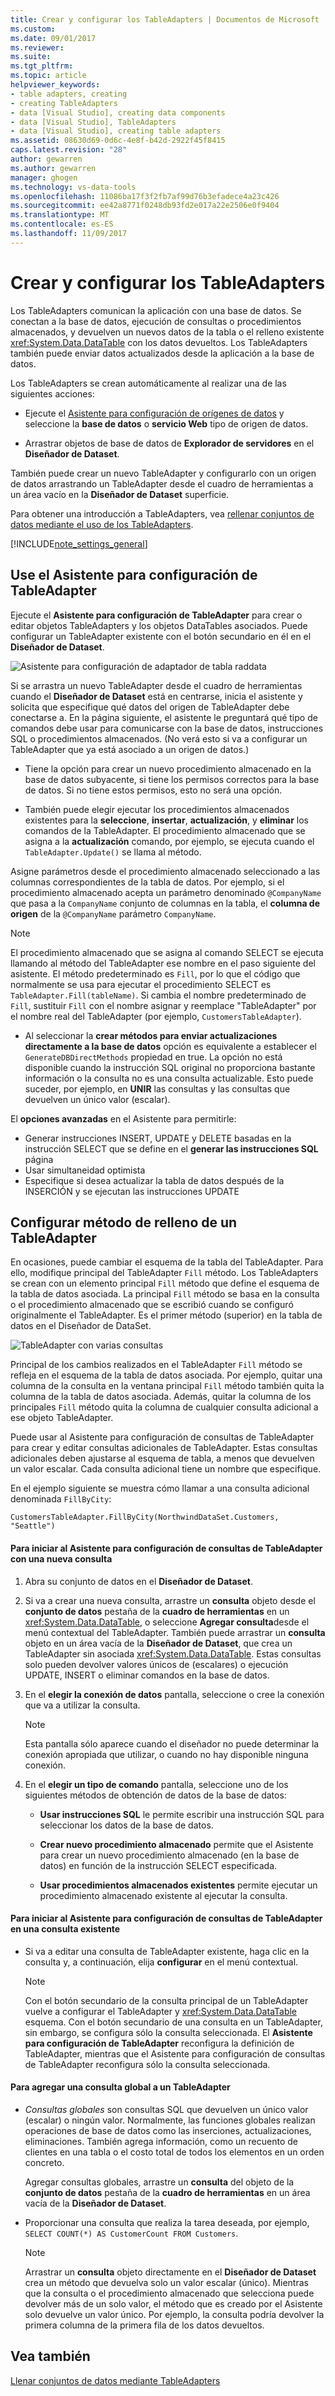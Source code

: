 ```yaml
---
title: Crear y configurar los TableAdapters | Documentos de Microsoft
ms.custom: 
ms.date: 09/01/2017
ms.reviewer: 
ms.suite: 
ms.tgt_pltfrm: 
ms.topic: article
helpviewer_keywords:
- table adapters, creating
- creating TableAdapters
- data [Visual Studio], creating data components
- data [Visual Studio], TableAdapters
- data [Visual Studio], creating table adapters
ms.assetid: 08630d69-0d6c-4e8f-b42d-2922f45f8415
caps.latest.revision: "28"
author: gewarren
ms.author: gewarren
manager: ghogen
ms.technology: vs-data-tools
ms.openlocfilehash: 11086ba17f3f2fb7af99d76b3efadece4a23c426
ms.sourcegitcommit: ee42a8771f0248db93fd2e017a22e2506e0f9404
ms.translationtype: MT
ms.contentlocale: es-ES
ms.lasthandoff: 11/09/2017
---
```

# <a name="create-and-configure-tableadapters"></a>Crear y configurar los TableAdapters
Los TableAdapters comunican la aplicación con una base de datos. Se conectan a la base de datos, ejecución de consultas o procedimientos almacenados, y devuelven un nuevos datos de la tabla o el relleno existente <xref:System.Data.DataTable> con los datos devueltos. Los TableAdapters también puede enviar datos actualizados desde la aplicación a la base de datos.  
  
Los TableAdapters se crean automáticamente al realizar una de las siguientes acciones:  
  
-   Ejecute el [Asistente para configuración de orígenes de datos](../data-tools/media/data-source-configuration-wizard.png) y seleccione la **base de datos** o **servicio Web** tipo de origen de datos.  
  
-   Arrastrar objetos de base de datos de **Explorador de servidores** en el **Diseñador de Dataset**.  
  
También puede crear un nuevo TableAdapter y configurarlo con un origen de datos arrastrando un TableAdapter desde el cuadro de herramientas a un área vacío en la **Diseñador de Dataset** superficie.  
  
Para obtener una introducción a TableAdapters, vea [rellenar conjuntos de datos mediante el uso de los TableAdapters](../data-tools/fill-datasets-by-using-tableadapters.md).  
  
[!INCLUDE[note_settings_general](../data-tools/includes/note_settings_general_md.md)]  
  
## <a name="use-the-tableadapter-configuration-wizard"></a>Use el Asistente para configuración de TableAdapter  
Ejecute el **Asistente para configuración de TableAdapter** para crear o editar objetos TableAdapters y los objetos DataTables asociados. Puede configurar un TableAdapter existente con el botón secundario en él en el **Diseñador de Dataset**.  
  
![Asistente para configuración de adaptador de tabla raddata](../data-tools/media/raddata-table-adapter-configuration-wizard.png "raddata Asistente de configuración de adaptador de tabla")  
  
Si se arrastra un nuevo TableAdapter desde el cuadro de herramientas cuando el **Diseñador de Dataset** está en centrarse, inicia el asistente y solicita que especifique qué datos del origen de TableAdapter debe conectarse a. En la página siguiente, el asistente le preguntará qué tipo de comandos debe usar para comunicarse con la base de datos, instrucciones SQL o procedimientos almacenados. (No verá esto si va a configurar un TableAdapter que ya está asociado a un origen de datos.)  
  
-   Tiene la opción para crear un nuevo procedimiento almacenado en la base de datos subyacente, si tiene los permisos correctos para la base de datos. Si no tiene estos permisos, esto no será una opción.  
  
-   También puede elegir ejecutar los procedimientos almacenados existentes para la **seleccione**, **insertar**, **actualización**, y **eliminar** los comandos de la TableAdapter. El procedimiento almacenado que se asigna a la **actualización** comando, por ejemplo, se ejecuta cuando el `TableAdapter.Update()` se llama al método.  
  
Asigne parámetros desde el procedimiento almacenado seleccionado a las columnas correspondientes de la tabla de datos. Por ejemplo, si el procedimiento almacenado acepta un parámetro denominado `@CompanyName` que pasa a la `CompanyName` conjunto de columnas en la tabla, el **columna de origen** de la `@CompanyName` parámetro `CompanyName`.  
  
> [!NOTE]
>  El procedimiento almacenado que se asigna al comando SELECT se ejecuta llamando al método del TableAdapter ese nombre en el paso siguiente del asistente. El método predeterminado es `Fill`, por lo que el código que normalmente se usa para ejecutar el procedimiento SELECT es `TableAdapter.Fill(tableName)`. Si cambia el nombre predeterminado de `Fill`, sustituir `Fill` con el nombre asignar y reemplace "TableAdapter" por el nombre real del TableAdapter (por ejemplo, `CustomersTableAdapter`).  
  
-   Al seleccionar la **crear métodos para enviar actualizaciones directamente a la base de datos** opción es equivalente a establecer el `GenerateDBDirectMethods` propiedad en true. La opción no está disponible cuando la instrucción SQL original no proporciona bastante información o la consulta no es una consulta actualizable. Esto puede suceder, por ejemplo, en **UNIR** las consultas y las consultas que devuelven un único valor (escalar).  
  
El **opciones avanzadas** en el Asistente para permitirle:  
- Generar instrucciones INSERT, UPDATE y DELETE basadas en la instrucción SELECT que se define en el **generar las instrucciones SQL** página
- Usar simultaneidad optimista
- Especifique si desea actualizar la tabla de datos después de la INSERCIÓN y se ejecutan las instrucciones UPDATE  
  
## <a name="configure-a-tableadapters-fill-method"></a>Configurar método de relleno de un TableAdapter  
En ocasiones, puede cambiar el esquema de la tabla del TableAdapter. Para ello, modifique principal del TableAdapter `Fill` método. Los TableAdapters se crean con un elemento principal `Fill` método que define el esquema de la tabla de datos asociada. La principal `Fill` método se basa en la consulta o el procedimiento almacenado que se escribió cuando se configuró originalmente el TableAdapter. Es el primer método (superior) en la tabla de datos en el Diseñador de DataSet.  
  
![TableAdapter con varias consultas](../data-tools/media/tableadapter.gif "TableAdapter")  
  
Principal de los cambios realizados en el TableAdapter `Fill` método se refleja en el esquema de la tabla de datos asociada. Por ejemplo, quitar una columna de la consulta en la ventana principal `Fill` método también quita la columna de la tabla de datos asociada. Además, quitar la columna de los principales `Fill` método quita la columna de cualquier consulta adicional a ese objeto TableAdapter.  
  
Puede usar al Asistente para configuración de consultas de TableAdapter para crear y editar consultas adicionales de TableAdapter. Estas consultas adicionales deben ajustarse al esquema de tabla, a menos que devuelven un valor escalar.  Cada consulta adicional tiene un nombre que especifique.  
 
En el ejemplo siguiente se muestra cómo llamar a una consulta adicional denominada `FillByCity`:  
 
`CustomersTableAdapter.FillByCity(NorthwindDataSet.Customers, "Seattle")`  
  
#### <a name="to-start-the-tableadapter-query-configuration-wizard-with-a-new-query"></a>Para iniciar al Asistente para configuración de consultas de TableAdapter con una nueva consulta  
  
1.  Abra su conjunto de datos en el **Diseñador de Dataset**.  
  
2.  Si va a crear una nueva consulta, arrastre un **consulta** objeto desde el **conjunto de datos** pestaña de la **cuadro de herramientas** en un <xref:System.Data.DataTable>, o seleccione **Agregar consulta**desde el menú contextual del TableAdapter. También puede arrastrar un **consulta** objeto en un área vacía de la **Diseñador de Dataset**, que crea un TableAdapter sin asociada <xref:System.Data.DataTable>. Estas consultas solo pueden devolver valores únicos de (escalares) o ejecución UPDATE, INSERT o eliminar comandos en la base de datos.  
  
3.  En el **elegir la conexión de datos** pantalla, seleccione o cree la conexión que va a utilizar la consulta.  
  
    > [!NOTE]
    >  Esta pantalla sólo aparece cuando el diseñador no puede determinar la conexión apropiada que utilizar, o cuando no hay disponible ninguna conexión.  
  
4.  En el **elegir un tipo de comando** pantalla, seleccione uno de los siguientes métodos de obtención de datos de la base de datos:  
  
    -   **Usar instrucciones SQL** le permite escribir una instrucción SQL para seleccionar los datos de la base de datos.  
  
    -   **Crear nuevo procedimiento almacenado** permite que el Asistente para crear un nuevo procedimiento almacenado (en la base de datos) en función de la instrucción SELECT especificada.  
  
    -   **Usar procedimientos almacenados existentes** permite ejecutar un procedimiento almacenado existente al ejecutar la consulta.  
  
#### <a name="to-start-the-tableadapter-query-configuration-wizard-on-an-existing-query"></a>Para iniciar al Asistente para configuración de consultas de TableAdapter en una consulta existente  
  
-   Si va a editar una consulta de TableAdapter existente, haga clic en la consulta y, a continuación, elija **configurar** en el menú contextual.  
  
    > [!NOTE]
    >  Con el botón secundario de la consulta principal de un TableAdapter vuelve a configurar el TableAdapter y <xref:System.Data.DataTable> esquema. Con el botón secundario de una consulta en un TableAdapter, sin embargo, se configura sólo la consulta seleccionada. El **Asistente para configuración de TableAdapter** reconfigura la definición de TableAdapter, mientras que el Asistente para configuración de consultas de TableAdapter reconfigura sólo la consulta seleccionada.  
  
#### <a name="to-add-a-global--query-to-a-tableadapter"></a>Para agregar una consulta global a un TableAdapter  
  
-   *Consultas globales* son consultas SQL que devuelven un único valor (escalar) o ningún valor. Normalmente, las funciones globales realizan operaciones de base de datos como las inserciones, actualizaciones, eliminaciones. También agrega información, como un recuento de clientes en una tabla o el costo total de todos los elementos en un orden concreto.  
  
     Agregar consultas globales, arrastre un **consulta** del objeto de la **conjunto de datos** pestaña de la **cuadro de herramientas** en un área vacía de la **Diseñador de Dataset**.  
  
-   Proporcionar una consulta que realiza la tarea deseada, por ejemplo, `SELECT COUNT(*) AS CustomerCount FROM Customers`.  
  
    > [!NOTE]
    >  Arrastrar un **consulta** objeto directamente en el **Diseñador de Dataset** crea un método que devuelva solo un valor escalar (único). Mientras que la consulta o el procedimiento almacenado que selecciona puede devolver más de un solo valor, el método que es creado por el Asistente solo devuelve un valor único. Por ejemplo, la consulta podría devolver la primera columna de la primera fila de los datos devueltos.

## <a name="see-also"></a>Vea también
[Llenar conjuntos de datos mediante TableAdapters](../data-tools/fill-datasets-by-using-tableadapters.md)